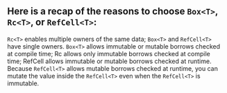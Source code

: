## Here is a recap of the reasons to choose `Box<T>`, `Rc<T>`, or `RefCell<T>`:

`Rc<T>`  enables multiple owners of the same data; `Box<T>` and `RefCell<T>` have single owners.
`Box<T>`  allows immutable or mutable borrows checked at compile time; Rc<T> allows only immutable borrows checked at compile time; RefCell<T> allows immutable or mutable borrows checked at runtime.
Because `RefCell<T>` allows mutable borrows checked at runtime, you can mutate the value inside the `RefCell<T>` even when the `RefCell<T>` is immutable.
